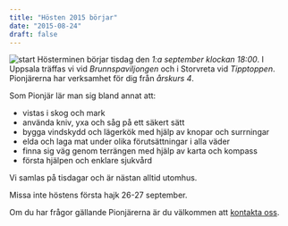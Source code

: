 ```yaml
---
title: "Hösten 2015 börjar"
date: "2015-08-24"
draft: false
---
```

![start](/img/start-640.jpg)
Hösterminen börjar tisdag den _1:a september klockan 18:00_. I Uppsala träffas vi vid _Brunnspaviljongen_ och i Storvreta vid _Tipptoppen_.
Pionjärerna har verksamhet för dig från _årskurs 4_.

Som Pionjär lär man sig bland annat att:

- vistas i skog och mark
- använda kniv, yxa och såg på ett säkert sätt
- bygga vindskydd och lägerkök med hjälp av knopar och surrningar
- elda och laga mat under olika förutsättningar i alla väder
- finna sig väg genom terrängen med hjälp av karta och kompass
- första hjälpen och enklare sjukvård

Vi samlas på tisdagar och är nästan alltid utomhus.

Missa inte höstens första hajk 26-27 september.

Om du har frågor gällande Pionjärerna är du välkommen att [kontakta oss](/kontakt).
